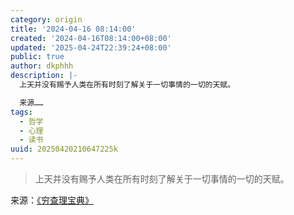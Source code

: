 ```yaml
---
category: origin
title: '2024-04-16 08:14:00'
created: '2024-04-16T08:14:00+08:00'
updated: '2025-04-24T22:39:24+08:00'
public: true
author: dkphhh
description: |-
  上天并没有赐予人类在所有时刻了解关于一切事情的一切的天赋。

  来源……
tags:
  - 哲学
  - 心理
  - 读书
uuid: 20250420210647225k
---
```


> 上天并没有赐予人类在所有时刻了解关于一切事情的一切的天赋。

来源：[《穷查理宝典》](https://weread.qq.com/book-detail?type=1&senderVid=2331389&v=2e0320e05cc92c2e0796c5a)
